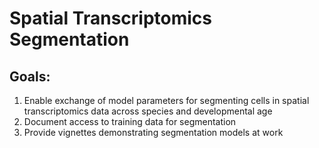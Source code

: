 # Spatial Transcriptomics Segmentation
## Goals:
1. Enable exchange of model parameters for segmenting cells in spatial transcriptomics data across species and developmental age
2. Document access to training data for segmentation
3. Provide vignettes demonstrating segmentation models at work
